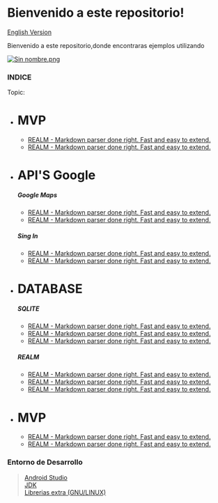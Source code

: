 # Bienvenido a este repositorio! 
[English Version](https://github.com/David-Hackro/ExamplesAndroid/blob/master/README.md)

Bienvenido a este repositorio,donde encontraras ejemplos utilizando 


[![Sin nombre.png](https://s10.postimg.org/bftldg5y1/Sin_nombre.png)](https://postimg.org/image/3zubrni8l/)

### INDICE

Topic:

* # MVP
    * [REALM - Markdown parser done right. Fast and easy to extend.](http://goo.gl/o2fGrN)
    * [REALM - Markdown parser done right. Fast and easy to extend.](http://goo.gl/o2fGrN)

* #  API'S Google

    ##### Google Maps
    * [REALM - Markdown parser done right. Fast and easy to extend.](http://goo.gl/o2fGrN)
    * [REALM - Markdown parser done right. Fast and easy to extend.](http://goo.gl/o2fGrN)

    ##### Sing In
    * [REALM - Markdown parser done right. Fast and easy to extend.](http://goo.gl/o2fGrN)
    * [REALM - Markdown parser done right. Fast and easy to extend.](http://goo.gl/o2fGrN)

* # DATABASE
    ##### SQLITE
    * [REALM - Markdown parser done right. Fast and easy to extend.](http://goo.gl/o2fGrN)
    * [REALM - Markdown parser done right. Fast and easy to extend.](http://goo.gl/o2fGrN)
    * [REALM - Markdown parser done right. Fast and easy to extend.](http://goo.gl/o2fGrN)
    
    ##### REALM
    * [REALM - Markdown parser done right. Fast and easy to extend.](http://goo.gl/o2fGrN)
    * [REALM - Markdown parser done right. Fast and easy to extend.](http://goo.gl/o2fGrN)
    * [REALM - Markdown parser done right. Fast and easy to extend.](http://goo.gl/o2fGrN)

* # MVP 
    * [REALM - Markdown parser done right. Fast and easy to extend.](http://goo.gl/o2fGrN)
    * [REALM - Markdown parser done right. Fast and easy to extend.](http://goo.gl/o2fGrN)



### Entorno de Desarrollo


> [Android Studio](https://developer.android.com/studio/index.html?hl=es-419)       
> [JDK](http://www.oracle.com/technetwork/java/javase/downloads/jdk8-downloads-2133151.html?ssSourceSiteId=otnes)    
> [Librerias extra (GNU/LINUX)](https://developer.android.com/studio/install.html)
